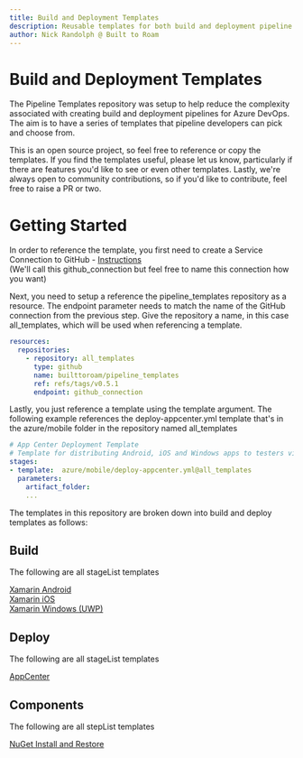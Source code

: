 ```yaml
---
title: Build and Deployment Templates
description: Reusable templates for both build and deployment pipeline stages
author: Nick Randolph @ Built to Roam
---
```


# Build and Deployment Templates

The Pipeline Templates repository was setup to help reduce the complexity associated with creating build and deployment pipelines for Azure DevOps. The aim is to have a series of templates that pipeline developers can pick and choose from. 

This is an open source project, so feel free to reference or copy the templates. If you find the templates useful, please let us know, particularly if there are features you'd like to see or even other templates. Lastly, we're always open to community contributions, so if you'd like to contribute, feel free to raise a PR or two.

# Getting Started

In order to reference the template, you first need to create a Service Connection to GitHub - [Instructions](https://docs.microsoft.com/en-us/azure/devops/pipelines/library/service-endpoints)  
(We'll call this github_connection but feel free to name this connection how you want)

Next, you need to setup a reference the pipeline_templates repository as a resource. The endpoint parameter needs to match the name of the GitHub connection from the previous step. Give the repository a name, in this case all_templates, which will be used when referencing a template.

```yaml
resources:
  repositories:
    - repository: all_templates
      type: github
      name: builttoroam/pipeline_templates
      ref: refs/tags/v0.5.1
      endpoint: github_connection
```

Lastly, you just reference a template using the template argument. The following example references the deploy-appcenter.yml template that's in the azure/mobile folder in the repository named all_templates

```yaml
# App Center Deployment Template
# Template for distributing Android, iOS and Windows apps to testers via App Center
stages:
- template:  azure/mobile/deploy-appcenter.yml@all_templates
  parameters:
    artifact_folder: 
    ...
```

The templates in this repository are broken down into build and deploy templates as follows:

## Build 

The following are all stageList templates

[Xamarin Android](./build//XamarinAndroid.md)   
[Xamarin iOS](./build//XamarinOS.md)   
[Xamarin Windows (UWP)](./build//XamarinWindows.md)   

## Deploy

The following are all stageList templates

[AppCenter](./deploy//AppCenter.md)

## Components

The following are all stepList templates

[NuGet Install and Restore](./steps//nuget-install-and-restore.md)
